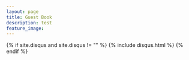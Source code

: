 ```yaml
---
layout: page
title: Guest Book
description: test
feature_image: 
---
```


{% if site.disqus and site.disqus != "" %}
  {% include disqus.html %}
{% endif %}


